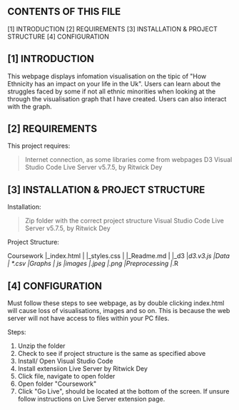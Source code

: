 CONTENTS OF THIS FILE
---------------------
[1] INTRODUCTION
[2] REQUIREMENTS
[3] INSTALLATION & PROJECT STRUCTURE
[4] CONFIGURATION


[1] INTRODUCTION
----------------

This webpage displays infomation visualisation on the tipic of "How Ethnicity has an impact on your life in the Uk". Users can learn about the struggles faced by some if not all ethnic minorities when looking at the through the visualisation graph that I have created. Users can also interact with the graph.

[2] REQUIREMENTS
----------------

This project requires:

> Internet connection, as some libraries come from webpages
> D3 
> Visual Studio Code 
> Live Server v5.7.5, by Ritwick Dey 


[3] INSTALLATION & PROJECT STRUCTURE
------------------------------------
Installation:
> Zip folder with the correct project structure
> Visual Studio Code
> Live Server v5.7.5, by Ritwick Dey 

Project Structure:

Coursework
    |_index.html
    |
    |_styles.css
    |
    |_Readme.md
    |
    |_d3
        |_d3.v3.js
    |_Data
        |_ *.csv
    |_Graphs 
        |_ *js
    |_images
        |_*.jpeg
        |_*.png
    |_Preprocessing
        |_*.R


[4] CONFIGURATION
-----------------
Must follow these steps to see webpage, as by double clicking index.html will cause loss of visualisations, images and so on. This is because the web server will not have access to files within your PC files.

Steps:
1. Unzip the folder 
2. Check to see if project structure is the same as specified above
3. Install/ Open Visual Studio Code 
4. Install extensiion Live Server by Ritwick Dey
5. Click file, navigate to open folder
6. Open folder "Coursework"
7. Click "Go Live", should be located at the bottom of the screen. If unsure follow instructions on Live Server extension page.